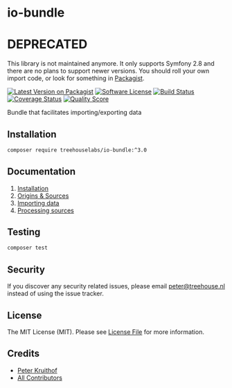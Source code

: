 io-bundle
=========

# DEPRECATED

This library is not maintained anymore. It only supports Symfony 2.8 and there are no 
plans to support newer versions. You should roll your own import code, or look for something
in [Packagist](https://packagist.org/?query=import).


[![Latest Version on Packagist][ico-version]][link-packagist]
[![Software License][ico-license]](LICENSE.md)
[![Build Status][ico-travis]][link-travis]
[![Coverage Status][ico-scrutinizer]][link-scrutinizer]
[![Quality Score][ico-code-quality]][link-code-quality]

Bundle that facilitates importing/exporting data

## Installation

```sh
composer require treehouselabs/io-bundle:^3.0
```

## Documentation

1. [Installation][installation]
2. [Origins & Sources][origins-sources]
3. [Importing data][importing]
4. [Processing sources][processing]

[installation]:    /docs/01-installation.md
[origins-sources]: /docs/02-origins-sources.md
[importing]:       /docs/03-importing.md
[processing]:      /docs/04-processing.md


## Testing

``` bash
composer test
```

## Security

If you discover any security related issues, please email peter@treehouse.nl instead of using the issue tracker.


## License

The MIT License (MIT). Please see [License File](LICENSE.md) for more information.


## Credits

- [Peter Kruithof][link-author]
- [All Contributors][link-contributors]


[ico-version]: https://img.shields.io/packagist/v/treehouselabs/io-bundle.svg?style=flat-square
[ico-license]: https://img.shields.io/badge/license-MIT-brightgreen.svg?style=flat-square
[ico-travis]: https://img.shields.io/travis/treehouselabs/io-bundle.svg?style=flat-square
[ico-scrutinizer]: https://img.shields.io/scrutinizer/coverage/g/treehouselabs/io-bundle.svg?style=flat-square
[ico-code-quality]: https://img.shields.io/scrutinizer/g/treehouselabs/io-bundle.svg?style=flat-square
[ico-downloads]: https://img.shields.io/packagist/dt/treehouselabs/io-bundle.svg?style=flat-square

[link-packagist]: https://packagist.org/packages/treehouselabs/io-bundle
[link-travis]: https://travis-ci.org/treehouselabs/io-bundle
[link-scrutinizer]: https://scrutinizer-ci.com/g/treehouselabs/io-bundle/code-structure
[link-code-quality]: https://scrutinizer-ci.com/g/treehouselabs/io-bundle
[link-downloads]: https://packagist.org/packages/treehouselabs/io-bundle
[link-author]: https://github.com/treehouselabs
[link-contributors]: ../../contributors
